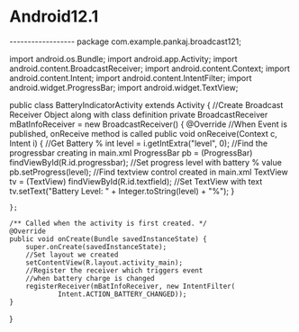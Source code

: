 # Android12.1
<?xml version="1.0" encoding="utf-8"?>
<LinearLayout xmlns:android="http://schemas.android.com/apk/res/android"
    android:layout_width="fill_parent"
    android:layout_height="fill_parent"
    android:orientation="vertical" >
    <TextView
        android:id="@+id/textfield"
        android:layout_marginTop="40dip"
        android:layout_width="wrap_content"
        android:layout_height="wrap_content"
        android:layout_gravity="center"/>
    <ProgressBar
        android:id="@+id/progressbar"
        android:layout_width="wrap_content"
        android:layout_height="wrap_content"
        android:layout_marginTop="20dip"
        android:layout_gravity="center"
        android:minWidth="200dip"
        android:minHeight="100dip"
        android:max="100"
        style="?android:attr/progressBarStyleHorizontal"/>

</LinearLayout>
------------------
package com.example.pankaj.broadcast121;

import android.os.Bundle;
import android.app.Activity;
import android.content.BroadcastReceiver;
import android.content.Context;
import android.content.Intent;
import android.content.IntentFilter;
import android.widget.ProgressBar;
import android.widget.TextView;

public class BatteryIndicatorActivity extends Activity {
    //Create Broadcast Receiver Object along with class definition
    private BroadcastReceiver mBatInfoReceiver = new BroadcastReceiver() {
        @Override
        //When Event is published, onReceive method is called
        public void onReceive(Context c, Intent i) {
            //Get Battery %
            int level = i.getIntExtra("level", 0);
            //Find the progressbar creating in main.xml
            ProgressBar pb = (ProgressBar) findViewById(R.id.progressbar);
            //Set progress level with battery % value
            pb.setProgress(level);
            //Find textview control created in main.xml
            TextView tv = (TextView) findViewById(R.id.textfield);
            //Set TextView with text
            tv.setText("Battery Level: " + Integer.toString(level) + "%");
        }

    };

    /** Called when the activity is first created. */
    @Override
    public void onCreate(Bundle savedInstanceState) {
        super.onCreate(savedInstanceState);
        //Set layout we created
        setContentView(R.layout.activity_main);
        //Register the receiver which triggers event
        //when battery charge is changed
        registerReceiver(mBatInfoReceiver, new IntentFilter(
                Intent.ACTION_BATTERY_CHANGED));
    }
}

